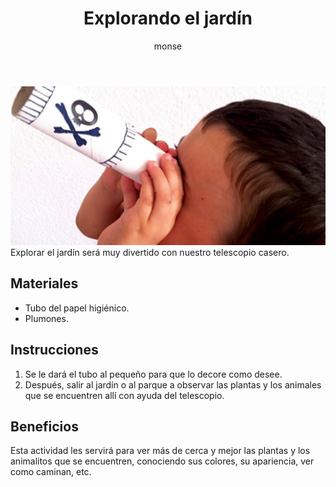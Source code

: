 ﻿---
layout: post
title:  "Explorando el jardín"
tags: [naturalista]
categories: [infantes, actividad]
author: monse
image: /assets/posts/2020-07-21-telescopio.jpeg
hidden: true
---
![Actividad de telescopio](/assets/posts/2020-07-21-telescopio.jpeg)<br/>
Explorar el jardín será muy divertido con nuestro telescopio casero. 

## Materiales 
- Tubo del papel higiénico. 
- Plumones.

## Instrucciones
1. Se le dará el tubo al pequeño para que lo decore como desee.
2. Después, salir al jardín o al parque a observar las plantas y los animales que se encuentren allí con ayuda del telescopio. 

## Beneficios
Esta actividad les servirá para ver más de cerca y mejor las plantas y los animalitos que se encuentren, conociendo sus colores, su apariencia, ver como caminan, etc. 